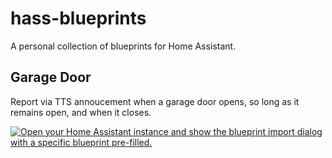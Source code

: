 # hass-blueprints
A personal collection of blueprints for Home Assistant.

## Garage Door

Report via TTS annoucement when a garage door opens, so long as it remains open, and when it closes.

[![Open your Home Assistant instance and show the blueprint import dialog with a specific blueprint pre-filled.](https://my.home-assistant.io/badges/blueprint_import.svg)](https://my.home-assistant.io/redirect/blueprint_import/?blueprint_url=https%3A%2F%2Fgithub.com%2Fkariudo%2Fhass-blueprints%2Fblob%2Fmaster%2Fblueprints%2Fgarage-door-open.yaml)
